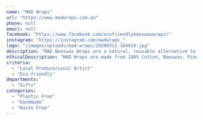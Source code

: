 ```yaml
---
name: "MAD Wraps"
url: "https://www.madwraps.com.au"
phone: null
email: null
facebook: "https://www.facebook.com/ecofriendlybeeswaxwraps/"
instagram: "https://instagram.com/madwraps_"
logo: "/images/uploads/mad-wraps/20200312_184819.jpg"
description: "MAD Beeswax Wraps are a natural, reusable alternative to plastic wrap. They last well over 12 months and will keep your food fresher for longer. Great on broccoli, cauliflower, cheese, avocado, zucchini, carrots, celery, sandwiches & wraps etc.."
ethicalDescription: "MAD Wraps are made from 100% Cotton, Beeswax, Pine Resin and Jojoba Oil and can be composted when their time is done. They will last for well over 12 months."
criteria:
  - "Local Produce/Local Artist"
  - "Eco-friendly"
departments:
  - "Gifts"
categories:
  - "Plastic Free"
  - "Handmade"
  - "Waste Free"
---
```

